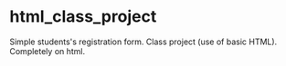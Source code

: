 # html_class_project

Simple students's registration form.
Class project (use of basic HTML).
Completely on html.
